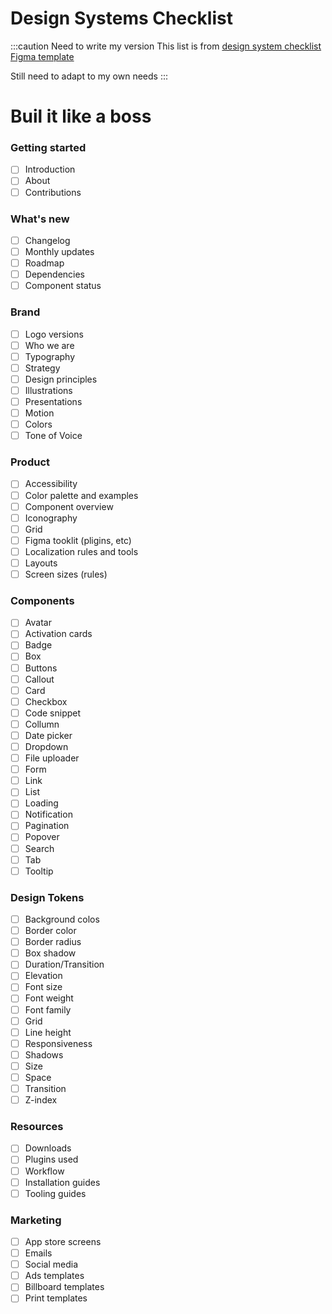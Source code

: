 # Design Systems Checklist



:::caution Need to write my version
This list is from [design system checklist Figma template](https://www.figma.com/file/4EQ2TQLt9MG1lZ1COWttdw?node-id=0:1)

Still need to adapt to my own needs
:::

# Buil it like a boss

### Getting started
- [ ] Introduction
- [ ] About
- [ ] Contributions

### What's new
- [ ] Changelog
- [ ] Monthly updates
- [ ] Roadmap
- [ ] Dependencies
- [ ] Component status

### Brand
- [ ] Logo versions
- [ ] Who we are
- [ ] Typography
- [ ] Strategy
- [ ] Design principles
- [ ] Illustrations
- [ ] Presentations
- [ ] Motion
- [ ] Colors
- [ ] Tone of Voice

### Product
- [ ] Accessibility
- [ ] Color palette and examples
- [ ] Component overview
- [ ] Iconography
- [ ] Grid
- [ ] Figma tooklit (pligins, etc)
- [ ] Localization rules and tools
- [ ] Layouts
- [ ] Screen sizes (rules)

### Components
- [ ] Avatar
- [ ] Activation cards
- [ ] Badge
- [ ] Box
- [ ] Buttons
- [ ] Callout
- [ ] Card
- [ ] Checkbox
- [ ] Code snippet
- [ ] Collumn
- [ ] Date picker
- [ ] Dropdown
- [ ] File uploader
- [ ] Form
- [ ] Link
- [ ] List
- [ ] Loading
- [ ] Notification
- [ ] Pagination
- [ ] Popover
- [ ] Search
- [ ] Tab
- [ ] Tooltip

### Design Tokens
- [ ] Background colos
- [ ] Border color
- [ ] Border radius
- [ ] Box shadow
- [ ] Duration/Transition
- [ ] Elevation
- [ ] Font size
- [ ] Font weight
- [ ] Font family
- [ ] Grid
- [ ] Line height
- [ ] Responsiveness
- [ ] Shadows
- [ ] Size
- [ ] Space
- [ ] Transition
- [ ] Z-index

### Resources
- [ ] Downloads
- [ ] Plugins used
- [ ] Workflow
- [ ] Installation guides
- [ ] Tooling guides

### Marketing
- [ ] App store screens
- [ ] Emails
- [ ] Social media
- [ ] Ads templates
- [ ] Billboard templates
- [ ] Print templates
